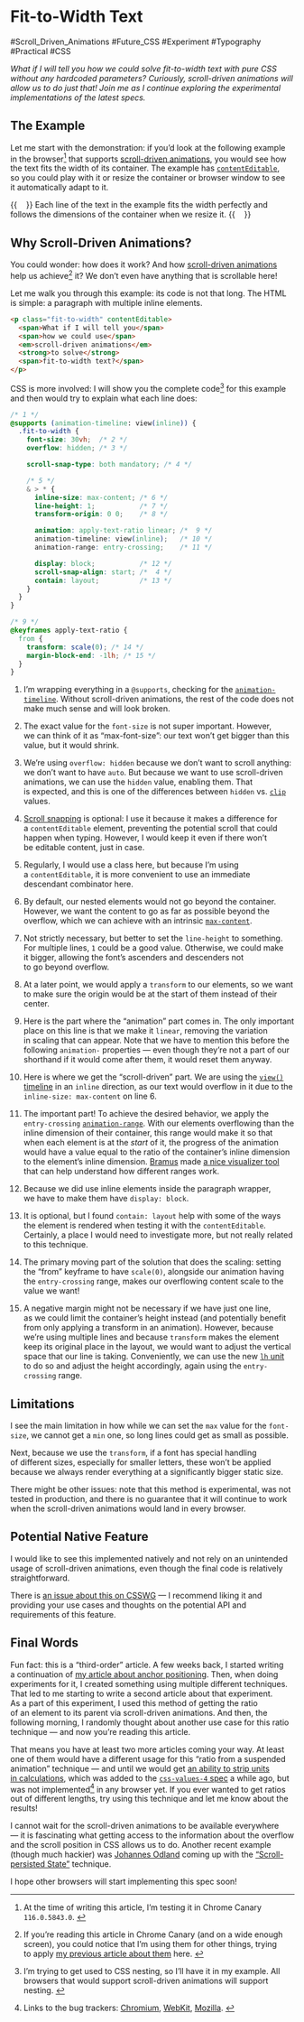 # Fit-to-Width Text

#Scroll_Driven_Animations #Future_CSS #Experiment #Typography #Practical #CSS

_What if I will tell you how we could solve fit-to-width text with pure CSS without any hardcoded parameters? Curiously, scroll-driven animations will allow us to do just that! Join me as I continue exploring the experimental implementations of the latest specs._

## The Example

Let me start with the demonstration: if you’d look at the following example in the browser[^browser] that supports [scroll-driven animations](/scroll-driven-animations/), you would see how the text fits the width of its container. The example has [`contentEditable`](https://developer.mozilla.org/en-US/docs/Web/HTML/Global_attributes/contenteditable), so you could play with it or resize the container or browser window to see it automatically adapt to it.

[^browser]: At the time of writing this article, I’m testing it in Chrome Canary `116.0.5843.0`. <!-- offset="1" -->

{{<Partial src="examples/fit-to-width-text.html" screenshot="true" video="true" style="overflow: hidden; resize: horizontal; min-width: 8em; padding: 1rem; --sticky: yep;">}}
  Each line of the text in the example fits the width perfectly and follows the dimensions of the container when we resize it.
{{</Partial>}}

## Why Scroll-Driven Animations?

You could wonder: how does it work? And how [scroll-driven animations](https://www.w3.org/TR/scroll-animations-1/) help us achieve[^other-effects] it? We don’t even have anything that is scrollable here!

[^other-effects]: If you’re reading this article in Chrome Canary (and on a wide enough screen), you could notice that I’m using them for other things, trying to apply [my previous article about them](/scroll-driven-animations/) here. <!-- span="3" offset="1" -->

Let me walk you through this example: its code is not that long. The HTML is simple: a paragraph with multiple inline elements.

```HTML
<p class="fit-to-width" contentEditable>
  <span>What if I will tell you</span>
  <span>how we could use</span>
  <em>scroll-driven animations</em>
  <strong>to solve</strong>
  <span>fit-to-width text?</span>
</p>
```

CSS is more involved: I will show you the complete code[^nesting] for this example and then would try to explain what each line does:

[^nesting]: I’m trying to get used to CSS nesting, so I’ll have it in my example. All browsers that would support scroll-driven animations will support nesting. <!-- span="2" -->

```CSS
/* 1 */
@supports (animation-timeline: view(inline)) {
  .fit-to-width {
    font-size: 30vh;  /* 2 */
    overflow: hidden; /* 3 */

    scroll-snap-type: both mandatory; /* 4 */

    /* 5 */
    & > * {
      inline-size: max-content; /* 6 */
      line-height: 1;           /* 7 */
      transform-origin: 0 0;    /* 8 */

      animation: apply-text-ratio linear; /*  9 */
      animation-timeline: view(inline);   /* 10 */
      animation-range: entry-crossing;    /* 11 */

      display: block;           /* 12 */
      scroll-snap-align: start; /*  4 */
      contain: layout;          /* 13 */
    }
  }
}

/* 9 */
@keyframes apply-text-ratio {
  from {
    transform: scale(0); /* 14 */
    margin-block-end: -1lh; /* 15 */
  }
}
```

1. I’m wrapping everything in a `@supports`, checking for the [`animation-timeline`](https://www.w3.org/TR/css-animations-2/#propdef-animation-timeline). Without scroll-driven animations, the rest of the code does not make much sense and will look broken.

2. The exact value for the `font-size` is not super important. However, we can think of it as “max-font-size”: our text won’t get bigger than this value, but it would shrink.

3. We’re using `overflow: hidden` because we don’t want to scroll anything: we don’t want to have `auto`. But because we want to use scroll-driven animations, we can use the `hidden` value, enabling them. That is expected, and this is one of the differences between `hidden` vs. [`clip`](https://drafts.csswg.org/css-overflow/#valdef-overflow-clip) values.

4. [Scroll snapping](https://drafts.csswg.org/css-scroll-snap/#scroll-snap-type) is optional: I use it because it makes a difference for a `contentEditable` element, preventing the potential scroll that could happen when typing. However, I would keep it even if there won’t be editable content, just in case.

5. Regularly, I would use a class here, but because I’m using a `contentEditable`, it is more convenient to use an immediate descendant combinator here.

6. By default, our nested elements would not go beyond the container. However, we want the content to go as far as possible beyond the overflow, which we can achieve with an intrinsic [`max-content`](https://drafts.csswg.org/css-sizing-3/#valdef-width-max-content).

7. Not strictly necessary, but better to set the `line-height` to something. For multiple lines, `1` could be a good value. Otherwise, we could make it bigger, allowing the font’s ascenders and descenders not to go beyond overflow.

8. At a later point, we would apply a `transform` to our elements, so we want to make sure the origin would be at the start of them instead of their center.

9. Here is the part where the “animation” part comes in. The only important place on this line is that we make it `linear`, removing the variation in scaling that can appear. Note that we have to mention this before the following `animation-` properties — even though they’re not a part of our shorthand if it would come after them, it would reset them anyway.

10. Here is where we get the “scroll-driven” part. We are using the [`view()` timeline](https://www.w3.org/TR/scroll-animations-1/#view-notation) in an `inline` direction, as our text would overflow in it due to the `inline-size: max-content` on line 6.

11. The important part! To achieve the desired behavior, we apply the `entry-crossing` [`animation-range`](https://www.w3.org/TR/scroll-animations-1/#named-ranges). With our elements overflowing than the inline dimension of their container, this range would make it so that when each element is at the _start_ of it, the progress of the animation would have a value equal to the ratio of the container’s inline dimension to the element’s inline dimension. [Bramus](https://www.bram.us/) made [a nice visualizer tool](https://scroll-driven-animations.style/tools/view-timeline/ranges/#range-start-name=entry-crossing&range-start-percentage=0&range-end-name=entry-crossing&range-end-percentage=100&view-timeline-axis=block&view-timeline-inset=0&subject-size=taller&subject-animation=scale-up&interactivity=clicktodrag&show-areas=yes&show-fromto=yes&show-labels=yes) that can help understand how different ranges work.

12. Because we did use inline elements inside the paragraph wrapper, we have to make them have `display: block`.

13. It is optional, but I found `contain: layout` help with some of the ways the element is rendered when testing it with the `contentEditable`. Certainly, a place I would need to investigate more, but not really related to this technique.

14. The primary moving part of the solution that does the scaling: setting the “from” keyframe to have `scale(0)`, alongside our animation having the `entry-crossing` range, makes our overflowing content scale to the value we want!

15. A negative margin might not be necessary if we have just one line, as we could limit the container’s height instead (and potentially benefit from only applying a transform in an animation). However, because we’re using multiple lines and because `transform` makes the element keep its original place in the layout, we would want to adjust the vertical space that our line is taking. Conveniently, we can use the new [`lh` unit](https://www.w3.org/TR/css-values-4/#lh) to do so and adjust the height accordingly, again using the `entry-crossing` range.

## Limitations

I see the main limitation in how while we can set the `max` value for the `font-size`, we cannot get a `min` one, so long lines could get as small as possible.

Next, because we use the `transform`, if a font has special handling of different sizes, especially for smaller letters, these won’t be applied because we always render everything at a significantly bigger static size.

There might be other issues: note that this method is experimental, was not tested in production, and there is no guarantee that it will continue to work when the scroll-driven animations would land in every browser.

## Potential Native Feature

I would like to see this implemented natively and not rely on an unintended usage of scroll-driven animations, even though the final code is relatively straightforward.

There is [an issue about this on CSSWG](https://github.com/w3c/csswg-drafts/issues/2528) — I recommend liking it and providing your use cases and thoughts on the potential API and requirements of this feature.

## Final Words

Fun fact: this is a “third-order” article. A few weeks back, I started writing a continuation of [my article about anchor positioning](/anchor-positioning-experiments/). Then, when doing experiments for it, I created something using multiple different techniques. That led to me starting to write a second article about that experiment. As a part of this experiment, I used this method of getting the ratio of an element to its parent via scroll-driven animations. And then, the following morning, I randomly thought about another use case for this ratio technique — and now you’re reading this article.

That means you have at least two more articles coming your way. At least one of them would have a different usage for this “ratio from a suspended animation” technique — and until we would get [an ability to strip units in calculations](https://github.com/w3c/csswg-drafts/issues/545), which was added to the [`css-values-4` spec](https://www.w3.org/TR/css-values-4/#calc-type-checking) a while ago, but was not implemented[^bug-trackers] in any browser yet. If you ever wanted to get ratios out of different lengths, try using this technique and let me know about the results!

[^bug-trackers]: Links to the bug trackers: [Chromium](https://bugs.chromium.org/p/chromium/issues/detail?id=1432187&q=division%20of%20same%20types&can=2), [WebKit](https://bugs.webkit.org/show_bug.cgi?id=255280), [Mozilla](https://bugzilla.mozilla.org/show_bug.cgi?id=1827404). <!-- offset="4" -->

I cannot wait for the scroll-driven animations to be available everywhere — it is fascinating what getting access to the information about the overflow and the scroll position in CSS allows us to do. Another recent example (though much hackier) was [Johannes Odland](https://front-end.social/@johannes) coming up with the [“Scroll-persisted State”](https://johannesodland.github.io/state/scroll-snap/scroll-driven-animations/2023/06/18/scroll-persisted-state.html) technique.

I hope other browsers will start implementing this spec soon!
